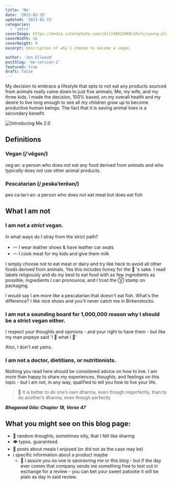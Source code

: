 ```yaml
---
title: 'Me'
date: '2023-02-15'
updated: '2023-02-15'
categories:
  - 'intro'
coverImage: https://media.istockphoto.com/id/1148612960/photo/young-plant-of-green-vegetable-peas-young-plant-of-green-peas-in-the-garden-of-early-spring.jpg?s=612x612&w=0&k=20&c=KzcpxNUP8MHtwI2JGZ0XnMo5mK0r-TT2PhSxOCrEnbQ=
coverWidth: 16
coverHeight: 9
excerpt: Description of why I choose to become a vegan.

author: 'Jon Ellwood'
postSlug: 'me-version-2'
featured: true
draft: false
---
```


My decision to embrace a lifestyle that opts to not eat any products sourced from animals really came down to just five animals. Me, my wife, and my three kids. I made the decision, 100% based, on my overall health and my desire to live long enough to see all my children grow up to become productive human beings. The fact that it is saving animal lives is a secondary benefit.

![Introducing Me 2.0](https://media.istockphoto.com/id/1148612960/photo/young-plant-of-green-vegetable-peas-young-plant-of-green-peas-in-the-garden-of-early-spring.jpg?s=612x612&w=0&k=20&c=KzcpxNUP8MHtwI2JGZ0XnMo5mK0r-TT2PhSxOCrEnbQ=)

## Definitions

### Vegan (/ˈvēɡən/)

veg·an: a person who does not eat any food derived from animals and who _typically_ does not use other animal products.

### Pescatarian (/ˌpeskəˈterēən/)

pes·ca·tar·i·an: a person who does not eat meat but does eat fish

## What I am not

### I am not a _strict_ vegan.

In what ways do I stray from the strict path?

- 〰️ I wear leather shoes & have leather car seats
- 〰️ I cook meat for my kids and give them milk

I simply choose not to eat meat or dairy and try like heck to avoid all other foods derived from animals. Yes this includes honey for the 🐝 's sake. I read labels religiously and do my best to eat food with as few ingredients as possible, ingredients I can pronounce, and I trust the &#9419; stamp on packaging.

I would say I am more like a pescatarian that doesn't eat fish. What's the difference? I like nice shoes and you'll never catch me in Birkenstocks.

### I am not a sounding board for 1,000,000 reason why I should be a strict vegan either.

I respect your thoughts and opinions - and your right to have them - but like my man popeye said 'I 🍠 what I 🍠'

Also, I don't eat yams.

### I am not a doctor, dietitians, or nutritionists.

Nothing you read here should be considered advice on how to live. I am more than happy to share my experiences, thoughts, and feelings on this topic - but I am not, in any way, qualified to tell you how to live your life.

> 💬 It is better to do one’s own dharma, even though imperfectly, than to do another’s dharma, even though perfectly

<b><i>Bhagavad Gita: Chapter 18, Verse 47</i></b>

## What you might see on this blog page:

- 💭 random thoughts, sometimes silly, that I felt like sharing
- 👁 typos. guaranteed.
- 🍲 posts about meals I enjoyed (or did not as the case may be)
- ℹ️ specific information about a product maybe
  - 🔲 I assure you no one is sponsoring me or this blog - but if the day ever comes that company sends me something free to test out in exchange for a review - you can bet your sweet patootie it will be plain as day in said review.
